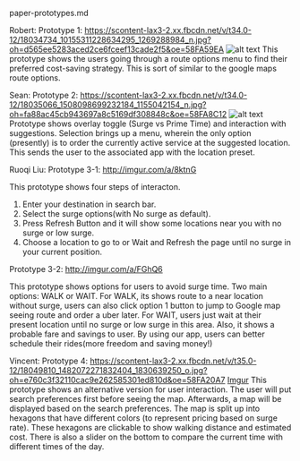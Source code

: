 paper-prototypes.md

Robert:
Prototype 1: https://scontent-lax3-2.xx.fbcdn.net/v/t34.0-12/18034734_10155311228634295_1269288984_n.jpg?oh=d565ee5283aced2ce6fceef13cade2f5&oe=58FA59EA
![alt text](https://scontent-lax3-2.xx.fbcdn.net/v/t34.0-12/18034734_10155311228634295_1269288984_n.jpg?oh=d565ee5283aced2ce6fceef13cade2f5&oe=58FA59EA)
  This prototype shows the users going through a route options menu to find their preferred cost-saving strategy. This is sort of similar to the google maps route options.

 Sean:
 Prototype 2: https://scontent-lax3-2.xx.fbcdn.net/v/t34.0-12/18035066_1508098699232184_1155042154_n.jpg?oh=fa88ac45cb943697a8c5169df308848c&oe=58FA8C12
 ![alt text](https://scontent-lax3-2.xx.fbcdn.net/v/t34.0-12/18035066_1508098699232184_1155042154_n.jpg?oh=fa88ac45cb943697a8c5169df308848c&oe=58FA8C12)
 Prototype shows overlay toggle (Surge vs Prime Time) and interaction with suggestions. Selection brings up a menu, wherein the only option (presently) is to order the currently active service at the suggested location. This sends the user to the associated app with the location preset.
 
 
Ruoqi Liu:
Prototype 3-1:
http://imgur.com/a/8ktnG

This prototype shows four steps of interacton. 
1. Enter your destination in search bar. 
2. Select the surge options(with No surge as default). 
3. Press Refresh Button and it will show some locations near you with no surge or low surge. 
4. Choose a location to go to or Wait and Refresh the page until no surge in your current position.

Prototype 3-2: 
http://imgur.com/a/FGhQ6

This prototype shows options for users to avoid surge time. Two main options: WALK or WAIT. For WALK, its shows route to a near location without surge, users can also click option 1 button to jump to Google map seeing route and order a uber later. For WAIT, users just wait at their present location until no surge or low surge in this area. Also, it shows a probable fare and savings to user. By using our app, users can better schedule their rides(more freedom and saving money!)

Vincent:
Prototype 4: https://scontent-lax3-2.xx.fbcdn.net/v/t35.0-12/18049810_1482072271832404_1830639250_o.jpg?oh=e760c3f32110cac9e262585301ed810d&oe=58FA20A7
[Imgur](http://i.imgur.com/NThkMpe.jpg)
  This prototype shows an alternative version for user interaction. The user will put search preferences first before seeing the map. Afterwards, a map will be displayed based on the search preferences. The map is split up into hexagons that have different colors (to represent pricing based on surge rate). These hexagons are clickable to show walking distance and estimated cost. There is also a slider on the bottom to compare the current time with different times of the day.
